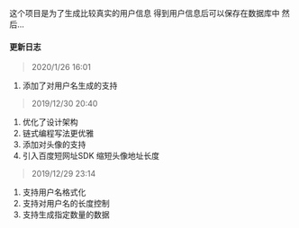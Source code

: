 这个项目是为了生成比较真实的用户信息
得到用户信息后可以保存在数据库中
然后...


#### 更新日志

> 2020/1/26 16:01
1. 添加了对用户名生成的支持

> 2019/12/30 20:40
1. 优化了设计架构
2. 链式编程写法更优雅
3. 添加对头像的支持
4. 引入百度短网址SDK 缩短头像地址长度

> 2019/12/29 23:14
1. 支持用户名格式化
2. 支持对用户名的长度控制
3. 支持生成指定数量的数据 ​​​​
